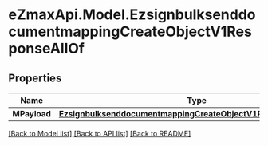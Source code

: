 
# eZmaxApi.Model.EzsignbulksenddocumentmappingCreateObjectV1ResponseAllOf

## Properties

Name | Type | Description | Notes
------------ | ------------- | ------------- | -------------
**MPayload** | [**EzsignbulksenddocumentmappingCreateObjectV1ResponseMPayload**](EzsignbulksenddocumentmappingCreateObjectV1ResponseMPayload.md) |  | 

[[Back to Model list]](../README.md#documentation-for-models)
[[Back to API list]](../README.md#documentation-for-api-endpoints)
[[Back to README]](../README.md)

